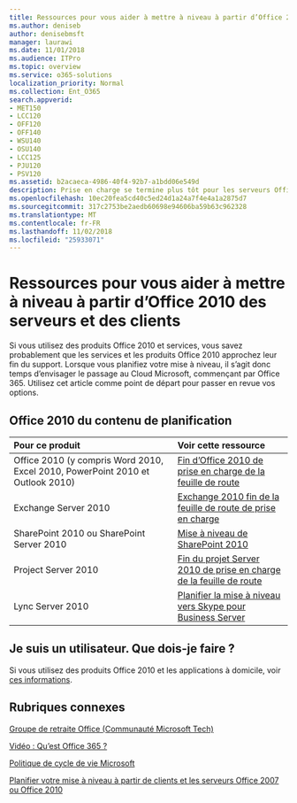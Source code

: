 ```yaml
---
title: Ressources pour vous aider à mettre à niveau à partir d’Office 2010 des serveurs et des clients
ms.author: deniseb
author: denisebmsft
manager: laurawi
ms.date: 11/01/2018
ms.audience: ITPro
ms.topic: overview
ms.service: o365-solutions
localization_priority: Normal
ms.collection: Ent_O365
search.appverid:
- MET150
- LCC120
- OFF120
- OFF140
- WSU140
- OSU140
- LCC125
- PJU120
- PSV120
ms.assetid: b2acaeca-4986-40f4-92b7-a1bdd06e549d
description: Prise en charge se termine plus tôt pour les serveurs Office 2010 et les applications clientes et accords de support personnalisés ne sont pas disponibles. Utilisez cet article pour commencer à planifier votre mise à niveau maintenant.
ms.openlocfilehash: 10ec20fea5cd40c5ed24d1a24a7f4e4a1a2875d7
ms.sourcegitcommit: 317c2753be2aedb60698e94606ba59b63c962328
ms.translationtype: MT
ms.contentlocale: fr-FR
ms.lasthandoff: 11/02/2018
ms.locfileid: "25933071"
---
```

# <a name="resources-to-help-you-upgrade-from-office-2010-servers-and-clients"></a>Ressources pour vous aider à mettre à niveau à partir d’Office 2010 des serveurs et des clients

Si vous utilisez des produits Office 2010 et services, vous savez probablement que les services et les produits Office 2010 approchez leur fin du support. Lorsque vous planifiez votre mise à niveau, il s’agit donc temps d’envisager le passage au Cloud Microsoft, commençant par Office 365. Utilisez cet article comme point de départ pour passer en revue vos options.
      
## <a name="office-2010-planning-content"></a>Office 2010 du contenu de planification
  
|**Pour ce produit**|**Voir cette ressource**|
|:-----|:-----|
|Office 2010 (y compris Word 2010, Excel 2010, PowerPoint 2010 et Outlook 2010)  <br/> |[Fin d’Office 2010 de prise en charge de la feuille de route](https://docs.microsoft.com/DeployOffice/office-2010-end-support-roadmap) <br/> |
|Exchange Server 2010  <br/> |[Exchange 2010 fin de la feuille de route de prise en charge](exchange-2010-end-of-support.md) <br/> |
|SharePoint 2010 ou SharePoint Server 2010  <br/> |[Mise à niveau de SharePoint 2010](upgrade-from-sharepoint-2010.md) <br/> |
|Project Server 2010 <br/> | [Fin du projet Server 2010 de prise en charge de la feuille de route](project-server-2010-end-of-support.md) <br/> |
|Lync Server 2010 <br/> | [Planifier la mise à niveau vers Skype pour Business Server](https://docs.microsoft.com/skypeforbusiness/plan-your-deployment/upgrade) <br/> |
    
## <a name="im-a-home-user-what-do-i-do"></a>Je suis un utilisateur. Que dois-je faire ?

Si vous utilisez des produits Office 2010 et les applications à domicile, voir [ces informations](plan-upgrade-previous-versions-office.md#im-a-home-user-what-do-i-do).

## <a name="related-topics"></a>Rubriques connexes

[Groupe de retraite Office (Communauté Microsoft Tech)](https://go.microsoft.com/fwlink/?linkid=842065)
  
[Vidéo : Qu’est Office 365 ?](https://support.office.com/article/847caf12-2589-452c-8aca-1c009797678b.aspx)
  
[Politique de cycle de vie Microsoft](https://go.microsoft.com/fwlink/?linkid=865200)

[Planifier votre mise à niveau à partir de clients et les serveurs Office 2007 ou Office 2010](plan-upgrade-previous-versions-office.md)

